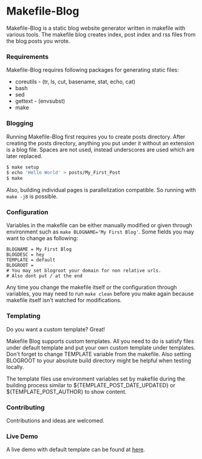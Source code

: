 # Makefile-Blog

Makefile-Blog is a static blog website generator written in makefile with various tools. The makefile blog creates index, post index and rss files from the blog posts you wrote.

### Requirements

Makefile-Blog requires following packages for generating static files:

* coreutils - (tr, ls, cut, basename, stat, echo, cat)
* bash
* sed
* gettext - (envsubst)
* make

### Blogging

Running Makefile-Blog first requires you to create posts directory. After creating the posts directory, anything you put under it without an extension is a blog file. Spaces are not used, instead underscores are used which are later replaced.

```sh
$ make setup
$ echo 'Hello World' > posts/My_First_Post
$ make
```

Also, building individual pages is parallelization compatible. So running with ```make -j8``` is possible.

### Configuration
Variables in the makefile can be either manually modified or given through environment such as ```make BLOGNAME='My First Blog'```. Some fields you may want to change as following:
```
BLOGNAME = My First Blog
BLOGDESC = hey
TEMPLATE = default
BLOGROOT = 
# You may set blogroot your domain for non relative urls.
# Also dont put / at the end
```
Any time you change the makefile itself or the configuration through variables, you may need to run ```make clean``` before you make again because makefile itself 
isn't watched for modifications.

### Templating

Do you want a custom template? Great!

Makefile Blog supports custom templates. All you need to do is satisfy files under default template and put your own custom template under templates. Don't forget to change TEMPLATE variable from the makefile. Also setting BLOGROOT to your absolute build directory might be helpful when testing locally.

The template files use environment variables set by makefile during the building process similar to ${TEMPLATE_POST_DATE_UPDATED} or ${TEMPLATE_POST_AUTHOR} to show content. 

### Contributing

Contributions and ideas are welcomed.

### Live Demo

A live demo with default template can be found at [here](https://metin.nextc.org/posts/The_Idea_Of_Makefile_Blog.html).